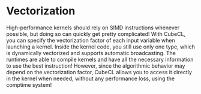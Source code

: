 # Vectorization

High-performance kernels should rely on SIMD instructions whenever possible, but doing so can
quickly get pretty complicated! With CubeCL, you can specify the vectorization factor of each input
variable when launching a kernel. Inside the kernel code, you still use only one type, which is
dynamically vectorized and supports automatic broadcasting. The runtimes are able to compile kernels
and have all the necessary information to use the best instruction! However, since the algorithmic
behavior may depend on the vectorization factor, CubeCL allows you to access it directly in the
kernel when needed, without any performance loss, using the comptime system!

